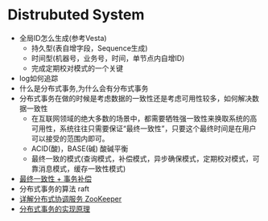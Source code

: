 # Distrubuted System

* 全局ID怎么生成(参考Vesta)
    - 持久型(表自增字段，Sequence生成)
    - 时间型(机器号，业务号，时间，单节点内自增ID)
    - 完成定期校对模式的一个关键
* log如何追踪
* 什么是分布式事务,为什么会有分布式事务
* 分布式事务在做的时候是考虑数据的一致性还是考虑可用性较多，如何解决数据一致性
    - 在互联网领域的绝大多数的场景中，都需要牺牲强一致性来换取系统的高可用性，系统往往只需要保证“最终一致性”，只要这个最终时间是在用户可以接受的范围内即可。
    - ACID(酸)，BASE(碱) 酸碱平衡
    - 最终一致的模式(查询模式，补偿模式，异步确保模式，定期校对模式，可靠消息模式，缓存一致性模式)
* [最终一致性 + 事务补偿](https://qinnnyul.github.io/2018/09/01/distributed-tx-solutions/)
* 分布式事务的算法 raft
* [详解分布式协调服务 ZooKeeper](https://draveness.me/zookeeper-chubby)
* [分布式事务的实现原理](https://draveness.me/distributed-transaction-principle)


    
    
    